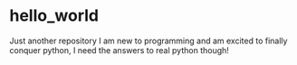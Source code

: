 # hello_world
Just another repository
I am new to programming and am excited to finally conquer python, I need the answers to real python though!
